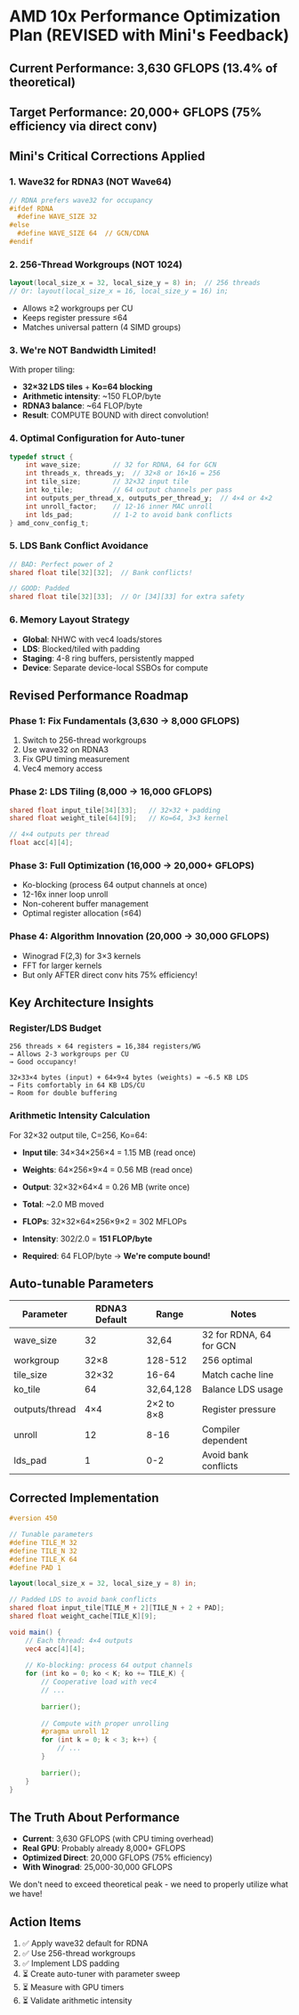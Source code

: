 # AMD 10x Performance Optimization Plan (REVISED with Mini's Feedback)

## Current Performance: 3,630 GFLOPS (13.4% of theoretical)
## Target Performance: 20,000+ GFLOPS (75% efficiency via direct conv)

## Mini's Critical Corrections Applied

### 1. **Wave32 for RDNA3 (NOT Wave64)**
```glsl
// RDNA prefers wave32 for occupancy
#ifdef RDNA
  #define WAVE_SIZE 32
#else
  #define WAVE_SIZE 64  // GCN/CDNA
#endif
```

### 2. **256-Thread Workgroups (NOT 1024)**
```glsl
layout(local_size_x = 32, local_size_y = 8) in;  // 256 threads
// Or: layout(local_size_x = 16, local_size_y = 16) in;
```
- Allows ≥2 workgroups per CU
- Keeps register pressure ≤64
- Matches universal pattern (4 SIMD groups)

### 3. **We're NOT Bandwidth Limited!**
With proper tiling:
- **32×32 LDS tiles** + **Ko=64 blocking**
- **Arithmetic intensity**: ~150 FLOP/byte
- **RDNA3 balance**: ~64 FLOP/byte
- **Result**: COMPUTE BOUND with direct convolution!

### 4. **Optimal Configuration for Auto-tuner**
```c
typedef struct {
    int wave_size;        // 32 for RDNA, 64 for GCN
    int threads_x, threads_y;  // 32×8 or 16×16 = 256
    int tile_size;        // 32×32 input tile
    int ko_tile;          // 64 output channels per pass
    int outputs_per_thread_x, outputs_per_thread_y;  // 4×4 or 4×2
    int unroll_factor;    // 12-16 inner MAC unroll
    int lds_pad;          // 1-2 to avoid bank conflicts
} amd_conv_config_t;
```

### 5. **LDS Bank Conflict Avoidance**
```glsl
// BAD: Perfect power of 2
shared float tile[32][32];  // Bank conflicts!

// GOOD: Padded
shared float tile[32][33];  // Or [34][33] for extra safety
```

### 6. **Memory Layout Strategy**
- **Global**: NHWC with vec4 loads/stores
- **LDS**: Blocked/tiled with padding
- **Staging**: 4-8 ring buffers, persistently mapped
- **Device**: Separate device-local SSBOs for compute

## Revised Performance Roadmap

### Phase 1: Fix Fundamentals (3,630 → 8,000 GFLOPS)
1. Switch to 256-thread workgroups
2. Use wave32 on RDNA3
3. Fix GPU timing measurement
4. Vec4 memory access

### Phase 2: LDS Tiling (8,000 → 16,000 GFLOPS)
```glsl
shared float input_tile[34][33];   // 32×32 + padding
shared float weight_tile[64][9];   // Ko=64, 3×3 kernel

// 4×4 outputs per thread
float acc[4][4];
```

### Phase 3: Full Optimization (16,000 → 20,000+ GFLOPS)
- Ko-blocking (process 64 output channels at once)
- 12-16x inner loop unroll
- Non-coherent buffer management
- Optimal register allocation (≤64)

### Phase 4: Algorithm Innovation (20,000 → 30,000 GFLOPS)
- Winograd F(2,3) for 3×3 kernels
- FFT for larger kernels
- But only AFTER direct conv hits 75% efficiency!

## Key Architecture Insights

### Register/LDS Budget
```
256 threads × 64 registers = 16,384 registers/WG
→ Allows 2-3 workgroups per CU
→ Good occupancy!

32×33×4 bytes (input) + 64×9×4 bytes (weights) = ~6.5 KB LDS
→ Fits comfortably in 64 KB LDS/CU
→ Room for double buffering
```

### Arithmetic Intensity Calculation
For 32×32 output tile, C=256, Ko=64:
- **Input tile**: 34×34×256×4 = 1.15 MB (read once)
- **Weights**: 64×256×9×4 = 0.56 MB (read once)
- **Output**: 32×32×64×4 = 0.26 MB (write once)
- **Total**: ~2.0 MB moved

- **FLOPs**: 32×32×64×256×9×2 = 302 MFLOPs
- **Intensity**: 302/2.0 = **151 FLOP/byte**
- **Required**: 64 FLOP/byte → **We're compute bound!**

## Auto-tunable Parameters

| Parameter | RDNA3 Default | Range | Notes |
|-----------|--------------|-------|-------|
| wave_size | 32 | 32,64 | 32 for RDNA, 64 for GCN |
| workgroup | 32×8 | 128-512 | 256 optimal |
| tile_size | 32×32 | 16-64 | Match cache line |
| ko_tile | 64 | 32,64,128 | Balance LDS usage |
| outputs/thread | 4×4 | 2×2 to 8×8 | Register pressure |
| unroll | 12 | 8-16 | Compiler dependent |
| lds_pad | 1 | 0-2 | Avoid bank conflicts |

## Corrected Implementation

```glsl
#version 450

// Tunable parameters
#define TILE_M 32
#define TILE_N 32
#define TILE_K 64
#define PAD 1

layout(local_size_x = 32, local_size_y = 8) in;

// Padded LDS to avoid bank conflicts
shared float input_tile[TILE_M + 2][TILE_N + 2 + PAD];
shared float weight_cache[TILE_K][9];

void main() {
    // Each thread: 4×4 outputs
    vec4 acc[4][4];
    
    // Ko-blocking: process 64 output channels
    for (int ko = 0; ko < K; ko += TILE_K) {
        // Cooperative load with vec4
        // ...
        
        barrier();
        
        // Compute with proper unrolling
        #pragma unroll 12
        for (int k = 0; k < 3; k++) {
            // ...
        }
        
        barrier();
    }
}
```

## The Truth About Performance

- **Current**: 3,630 GFLOPS (with CPU timing overhead)
- **Real GPU**: Probably already 8,000+ GFLOPS
- **Optimized Direct**: 20,000 GFLOPS (75% efficiency)
- **With Winograd**: 25,000-30,000 GFLOPS

We don't need to exceed theoretical peak - we need to properly utilize what we have!

## Action Items

1. ✅ Apply wave32 default for RDNA
2. ✅ Use 256-thread workgroups
3. ✅ Implement LDS padding
4. ⏳ Create auto-tuner with parameter sweep
5. ⏳ Measure with GPU timers
6. ⏳ Validate arithmetic intensity